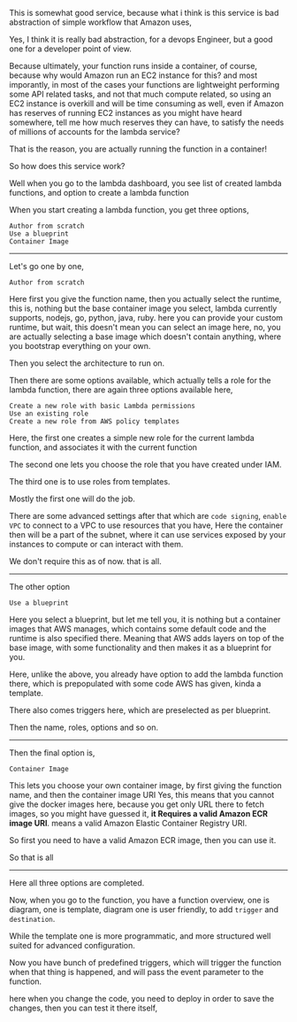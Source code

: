 This is somewhat good service, because what i think is this service is bad abstraction of simple workflow that Amazon uses,

Yes, I think it is really bad abstraction, for a devops Engineer, but a good one for a developer point of view.

Because ultimately, your function runs inside a container, of course, because why would Amazon run an EC2 instance for this?
and most imporantly, in most of the cases your functions  are lightweight performing some API related tasks, and not that much compute related,
so using an EC2 instance is overkill and will be time consuming as well, even if Amazon has reserves of running EC2 instances as you 
might have heard somewhere, tell me how much reserves they can have, to satisfy the needs of millions of accounts for the lambda service?

That is the reason, you are actually running the function in a container!


So how does this service work?

Well when you go to the lambda dashboard, you see list of created lambda functions, and option to create a lambda function

When you start creating a lambda function, you get three options,
```
Author from scratch
Use a blueprint
Container Image
```

---

Let's go one by one,
```
Author from scratch
```

Here first you give the function name,
then you actually select the runtime, this is, nothing but the base container image you select,
lambda currently supports, nodejs, go, python, java, ruby.
here you can provide your custom runtime, but wait, this doesn't mean you can select an image here, no, you are actually selecting a base
image which doesn't contain anything, where you bootstrap everything on your own.

Then you select the architecture to run on.

Then there are some options available, which actually tells a role for the lambda function,
there are again three options available here,
```
Create a new role with basic Lambda permissions
Use an existing role
Create a new role from AWS policy templates
```
Here, the first one creates a simple new role for the current lambda function, and associates it with the current function

The second one lets you choose the role that you have created under IAM.

The third one is to use roles from templates. 

Mostly the first one will do the job.

There are some advanced settings after that which are `code signing`, `enable VPC` to connect to a VPC to use resources that you have, 
Here the container then will be a part of the subnet, where it can use services exposed by your instances to compute or can interact with
them.


We don't require this as of now.
that is all.

---


The other option 
```
Use a blueprint
```
Here you select a blueprint, but let me tell you, it is nothing but a container images that AWS manages, which contains some default code
and the runtime is also specified there.
Meaning that AWS adds layers on top of the base image, with some functionality and then makes it as a blueprint for you.

Here, unlike the above, you already have option to add the lambda function there, which is prepopulated with some code AWS has given,
kinda a template.

There also comes triggers here, which are preselected as per blueprint.

Then the name, roles, options and so on.


---


Then the final option is,
```
Container Image
```

This lets you choose your own container image, by first giving the function name, and then the container image URI
Yes, this means that you cannot give the docker images here, because you get only URL there to fetch images, so you might have guessed it,
**it Requires a valid Amazon ECR image URI**.
means a valid Amazon Elastic Container Registry URI.

So first you need to have a valid Amazon ECR image, then you can use it.

So that is all

---

Here all three options are completed.


Now, when you go to the function, you have a function overview,
one is diagram, one is template, 
diagram one is user friendly, to add `trigger` and `destination`.

While the template one is more programmatic, and more structured well suited for advanced configuration.

Now you have bunch of predefined triggers, which will trigger the function when that thing is happened, and will pass the event 
parameter to the function.

here when you change the code, you need to deploy in order to save the changes, then you can test it there itself,
















































































